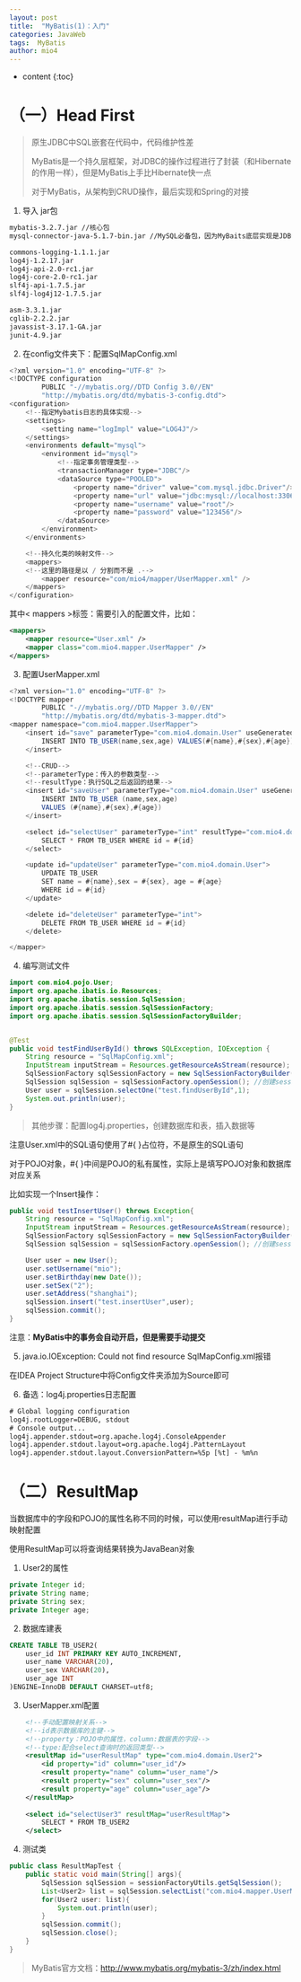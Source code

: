 ```yaml
---
layout: post
title:  "MyBatis(1)：入门"
categories: JavaWeb
tags:  MyBatis
author: mio4
---
```


* content
{:toc}










# （一）Head First

> 原生JDBC中SQL嵌套在代码中，代码维护性差
>
> MyBatis是一个持久层框架，对JDBC的操作过程进行了封装（和Hibernate的作用一样），但是MyBatis上手比Hibernate快一点
>
> 对于MyBatis，从架构到CRUD操作，最后实现和Spring的对接

1. 导入 jar包

```xml
mybatis-3.2.7.jar //核心包
mysql-connector-java-5.1.7-bin.jar //MySQL必备包，因为MyBaits底层实现是JDBC

commons-logging-1.1.1.jar
log4j-1.2.17.jar
log4j-api-2.0-rc1.jar
log4j-core-2.0-rc1.jar
slf4j-api-1.7.5.jar
slf4j-log4j12-1.7.5.jar

asm-3.3.1.jar
cglib-2.2.2.jar
javassist-3.17.1-GA.jar
junit-4.9.jar

```
2. 在config文件夹下：配置SqlMapConfig.xml

```java
<?xml version="1.0" encoding="UTF-8" ?>
<!DOCTYPE configuration
        PUBLIC "-//mybatis.org//DTD Config 3.0//EN"
        "http://mybatis.org/dtd/mybatis-3-config.dtd">
<configuration>
    <!--指定Mybatis日志的具体实现-->
    <settings>
        <setting name="logImpl" value="LOG4J"/>
    </settings>
    <environments default="mysql">
        <environment id="mysql">
            <!--指定事务管理类型-->
            <transactionManager type="JDBC"/>
            <dataSource type="POOLED">
                <property name="driver" value="com.mysql.jdbc.Driver"/>
                <property name="url" value="jdbc:mysql://localhost:3306/mybatis?characterEncoding=utf-8"/>
                <property name="username" value="root"/>
                <property name="password" value="123456"/>
            </dataSource>
        </environment>
    </environments>

    <!--持久化类的映射文件-->
    <mappers>
    <!--这里的路径是以 / 分割而不是 .-->
        <mapper resource="com/mio4/mapper/UserMapper.xml" />
    </mappers>
</configuration>

```

其中< mappers >标签：需要引入的配置文件，比如：

```xml
<mappers>
    <mapper resource="User.xml" />
    <mapper class="com.mio4.mapper.UserMapper" />
</mappers>
```

3. 配置UserMapper.xml

```java
<?xml version="1.0" encoding="UTF-8" ?>
<!DOCTYPE mapper
        PUBLIC "-//mybatis.org//DTD Mapper 3.0//EN"
        "http://mybatis.org/dtd/mybatis-3-mapper.dtd">
<mapper namespace="com.mio4.mapper.UserMapper">
    <insert id="save" parameterType="com.mio4.domain.User" useGeneratedKeys="true">
        INSERT INTO TB_USER(name,sex,age) VALUES(#{name},#{sex},#{age})
    </insert>

    <!--CRUD-->
    <!--parameterType：传入的参数类型-->
    <!--resultType：执行SQL之后返回的结果-->
    <insert id="saveUser" parameterType="com.mio4.domain.User" useGeneratedKeys="true">
        INSERT INTO TB_USER (name,sex,age)
        VALUES (#{name},#{sex},#{age})
    </insert>

    <select id="selectUser" parameterType="int" resultType="com.mio4.domain.User">
        SELECT * FROM TB_USER WHERE id = #{id}
    </select>

    <update id="updateUser" parameterType="com.mio4.domain.User">
        UPDATE TB_USER
        SET name = #{name},sex = #{sex}, age = #{age}
        WHERE id = #{id}
    </update>

    <delete id="deleteUser" parameterType="int">
        DELETE FROM TB_USER WHERE id = #{id}
    </delete>

</mapper>
```

4. 编写测试文件

```java
import com.mio4.pojo.User;
import org.apache.ibatis.io.Resources;
import org.apache.ibatis.session.SqlSession;
import org.apache.ibatis.session.SqlSessionFactory;
import org.apache.ibatis.session.SqlSessionFactoryBuilder;


@Test
public void testFindUserById() throws SQLException, IOException {
    String resource = "SqlMapConfig.xml";
    InputStream inputStream = Resources.getResourceAsStream(resource); //读取配置文件
    SqlSessionFactory sqlSessionFactory = new SqlSessionFactoryBuilder().build(inputStream); //创建SessionFactory
    SqlSession sqlSession = sqlSessionFactory.openSession(); //创建session
    User user = sqlSession.selectOne("test.findUserById",1);
    System.out.println(user);
}
```

> 其他步骤：配置log4j.properties，创建数据库和表，插入数据等

注意User.xml中的SQL语句使用了#{ }占位符，不是原生的SQL语句

对于POJO对象，#{ }中间是POJO的私有属性，实际上是填写POJO对象和数据库对应关系

比如实现一个Insert操作：

```java
public void testInsertUser() throws Exception{
    String resource = "SqlMapConfig.xml";
    InputStream inputStream = Resources.getResourceAsStream(resource); //读取配置文件
    SqlSessionFactory sqlSessionFactory = new SqlSessionFactoryBuilder().build(inputStream); //创建SessionFactory
    SqlSession sqlSession = sqlSessionFactory.openSession(); //创建session

    User user = new User();
    user.setUsername("mio");
    user.setBirthday(new Date());
    user.setSex("2");
    user.setAddress("shanghai");
    sqlSession.insert("test.insertUser",user);
    sqlSession.commit();
}
```

注意：**MyBatis中的事务会自动开启，但是需要手动提交**



5. java.io.IOException: Could not find resource SqlMapConfig.xml报错

在IDEA Project Structure中将Config文件夹添加为Source即可

6. 备选：log4j.properties日志配置

```xml
# Global logging configuration
log4j.rootLogger=DEBUG, stdout
# Console output...
log4j.appender.stdout=org.apache.log4j.ConsoleAppender
log4j.appender.stdout.layout=org.apache.log4j.PatternLayout
log4j.appender.stdout.layout.ConversionPattern=%5p [%t] - %m%n
```

# （二）ResultMap

当数据库中的字段和POJO的属性名称不同的时候，可以使用resultMap进行手动映射配置

使用ResultMap可以将查询结果转换为JavaBean对象

1. User2的属性

```java
private Integer id;
private String name;
private String sex;
private Integer age;
```

2. 数据库建表

```sql
CREATE TABLE TB_USER2(
	user_id INT PRIMARY KEY AUTO_INCREMENT,
	user_name VARCHAR(20),
	user_sex VARCHAR(20),
	user_age INT
)ENGINE=InnoDB DEFAULT CHARSET=utf8;
```

3. UserMapper.xml配置

```xml
    <!--手动配置映射关系-->
    <!--id表示数据库的主键-->
    <!--property：POJO中的属性，column:数据表的字段-->
    <!--type:配合select查询时的返回类型-->
    <resultMap id="userResultMap" type="com.mio4.domain.User2">
        <id property="id" column="user_id"/> 
        <result property="name" column="user_name"/>
        <result property="sex" column="user_sex"/>
        <result property="age" column="user_age"/>
    </resultMap>
    
    <select id="selectUser3" resultMap="userResultMap">
        SELECT * FROM TB_USER2
    </select>
```

4. 测试类

```java
public class ResultMapTest {
    public static void main(String[] args){
        SqlSession sqlSession = sessionFactoryUtils.getSqlSession();
        List<User2> list = sqlSession.selectList("com.mio4.mapper.UserMapper.selectUser3");
        for(User2 user: list){
            System.out.println(user);
        }
        sqlSession.commit();
        sqlSession.close();
    }
}
```









> MyBatis官方文档：http://www.mybatis.org/mybatis-3/zh/index.html







